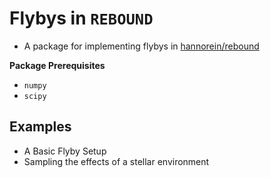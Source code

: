 # Flybys in `REBOUND`
- A package for implementing flybys in [hannorein/rebound](https://github.com/hannorein/rebound)

**Package Prerequisites**
- `numpy`
- `scipy`

## Examples
- A Basic Flyby Setup
- Sampling the effects of a stellar environment

